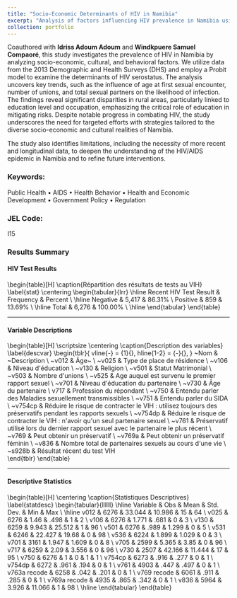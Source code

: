 ```yaml
---
title: "Socio-Economic Determinants of HIV in Namibia"
excerpt: "Analysis of factors influencing HIV prevalence in Namibia using the 2013 DHS data."
collection: portfolio
---
```


Coauthored with **Idriss Adoum Adoum** and **Windkpuere Samuel Compaoré**, this study investigates the prevalence of HIV in Namibia by analyzing socio-economic, cultural, and behavioral factors. We utilize data from the 2013 Demographic and Health Surveys (DHS) and employ a Probit model to examine the determinants of HIV serostatus. The analysis uncovers key trends, such as the influence of age at first sexual encounter, number of unions, and total sexual partners on the likelihood of infection. The findings reveal significant disparities in rural areas, particularly linked to education level and occupation, emphasizing the critical role of education in mitigating risks. Despite notable progress in combating HIV, the study underscores the need for targeted efforts with strategies tailored to the diverse socio-economic and cultural realities of Namibia. 

The study also identifies limitations, including the necessity of more recent and longitudinal data, to deepen the understanding of the HIV/AIDS epidemic in Namibia and to refine future interventions.

### Keywords:
Public Health • AIDS • Health Behavior • Health and Economic Development • Government Policy • Regulation  

### JEL Code:
I15  


### Results Summary

#### **HIV Test Results**
\begin{table}[H]
\caption{Répartition des résultats de tests au VIH}
\label{stat}
\centering
\begin{tabular}{lrr}
\hline
Recent HIV Test Result & Frequency & Percent \\
\hline
Negative & 5,417 & 86.31\% \\
Positive & 859 & 13.69\% \\
\hline
Total & 6,276 & 100.00\% \\
\hline
\end{tabular}
\end{table}

---

#### **Variable Descriptions**
\begin{table}[H]
\scriptsize
\centering
\caption{Description des variables}
\label{descvar}
\begin{tblr}{
  vline{-} = {1}{},
  hline{1-2} = {-}{},
}
~Nom    & ~Description                                                                                             \\
~v012   & Âge~                                                                                                     \\
~v025   & Type de place de résidence                                                                               \\
~v106   & Niveau d'éducation                                                                                       \\
~v130   & Religion                                                                                                 \\
~v501   & Statut Matrimonial                                                                                       \\
~v503   & Nombre d'unions                                                                                          \\
~v525   & Age auquel est survenu le premier rapport sexuel                                                         \\
~v701   & Niveau d'éducation du partenaire                                                                         \\
~v730   & Âge du partenaire                                                                                        \\
v717    & Profession du répondant                                                                                  \\
~v750   & Entendu parler des Maladies sexuellement transmissibles                                                  \\
~v751   & Entendu parler du SIDA                                                                                   \\
~v754cp & Réduire le risque de contracter le VIH : utilisez toujours des préservatifs pendant les rapports sexuels \\
~v754dp & Réduire le risque de contracter le VIH : n'avoir qu'un seul partenaire sexuel                            \\
~v761   & Préservatif utilisé lors du dernier rapport sexuel avec le partenaire le plus récent                     \\
~v769   & Peut obtenir un préservatif                                                                              \\
~v769a  & Peut obtenir un préservatif féminin                                                                      \\
~v836   & Nombre total de partenaires sexuels au cours d'une vie                                                   \\
~s928b  & Résultat récent du test VIH                                                                              
\end{tblr}
\end{table}

---

#### **Descriptive Statistics**
\begin{table}[H]
\centering
\caption{Statistiques Descriptives}
\label{statdesc}
\begin{tabular}{llllll}
\hline
Variable     & Obs  & Mean   & Std. Dev. & Min & Max \\ \hline
v012         & 6276 & 33.044 & 10.986    & 15  & 64  \\
v025         & 6276 & 1.46   & .498      & 1   & 2   \\
v106         & 6276 & 1.771  & .681      & 0   & 3   \\
v130         & 6259 & 9.943  & 25.512    & 1   & 96  \\
v501         & 6276 & .989   & 1.299     & 0   & 5   \\
v531         & 6246 & 22.427 & 19.68     & 0   & 98  \\
v536         & 6224 & 1.899  & 1.029     & 0   & 3   \\
v701         & 3161 & 1.947  & 1.609     & 0   & 8   \\
v705         & 2599 & 5.365  & 3.85      & 0   & 96  \\
v717         & 6259 & 2.09   & 3.556     & 0   & 96  \\
v730         & 2507 & 42.166 & 11.444    & 17  & 95  \\
v750         & 6276 & 1      & 0         & 1   & 1   \\
v754cp       & 6273 & .916   & .277      & 0   & 1   \\
v754dp       & 6272 & .961   & .194      & 0   & 1   \\
v761         & 4903 & .447   & .497      & 0   & 1   \\
v763a recode & 6258 & .042   & .201      & 0   & 1   \\
v769 recode  & 6061 & .911   & .285      & 0   & 1   \\
v769a recode & 4935 & .865   & .342      & 0   & 1   \\
v836         & 5964 & 3.926  & 11.066    & 1   & 98  \\ \hline
\end{tabular}
\end{table}
